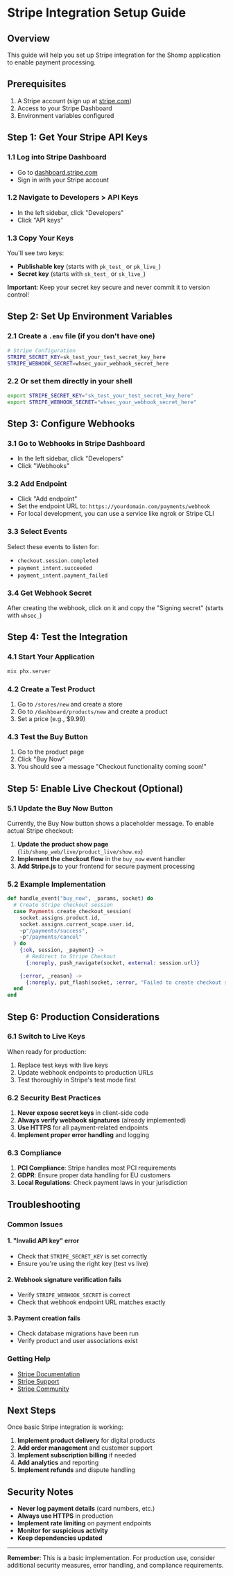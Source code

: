# Stripe Integration Setup Guide

## Overview
This guide will help you set up Stripe integration for the Shomp application to enable payment processing.

## Prerequisites
1. A Stripe account (sign up at [stripe.com](https://stripe.com))
2. Access to your Stripe Dashboard
3. Environment variables configured

## Step 1: Get Your Stripe API Keys

### 1.1 Log into Stripe Dashboard
- Go to [dashboard.stripe.com](https://dashboard.stripe.com)
- Sign in with your Stripe account

### 1.2 Navigate to Developers > API Keys
- In the left sidebar, click "Developers"
- Click "API keys"

### 1.3 Copy Your Keys
You'll see two keys:
- **Publishable key** (starts with `pk_test_` or `pk_live_`)
- **Secret key** (starts with `sk_test_` or `sk_live_`)

**Important**: Keep your secret key secure and never commit it to version control!

## Step 2: Set Up Environment Variables

### 2.1 Create a `.env` file (if you don't have one)
```bash
# Stripe Configuration
STRIPE_SECRET_KEY=sk_test_your_test_secret_key_here
STRIPE_WEBHOOK_SECRET=whsec_your_webhook_secret_here
```

### 2.2 Or set them directly in your shell
```bash
export STRIPE_SECRET_KEY="sk_test_your_test_secret_key_here"
export STRIPE_WEBHOOK_SECRET="whsec_your_webhook_secret_here"
```

## Step 3: Configure Webhooks

### 3.1 Go to Webhooks in Stripe Dashboard
- In the left sidebar, click "Developers"
- Click "Webhooks"

### 3.2 Add Endpoint
- Click "Add endpoint"
- Set the endpoint URL to: `https://yourdomain.com/payments/webhook`
- For local development, you can use a service like ngrok or Stripe CLI

### 3.3 Select Events
Select these events to listen for:
- `checkout.session.completed`
- `payment_intent.succeeded`
- `payment_intent.payment_failed`

### 3.4 Get Webhook Secret
After creating the webhook, click on it and copy the "Signing secret" (starts with `whsec_`)

## Step 4: Test the Integration

### 4.1 Start Your Application
```bash
mix phx.server
```

### 4.2 Create a Test Product
1. Go to `/stores/new` and create a store
2. Go to `/dashboard/products/new` and create a product
3. Set a price (e.g., $9.99)

### 4.3 Test the Buy Button
1. Go to the product page
2. Click "Buy Now"
3. You should see a message "Checkout functionality coming soon!"

## Step 5: Enable Live Checkout (Optional)

### 5.1 Update the Buy Now Button
Currently, the Buy Now button shows a placeholder message. To enable actual Stripe checkout:

1. **Update the product show page** (`lib/shomp_web/live/product_live/show.ex`)
2. **Implement the checkout flow** in the `buy_now` event handler
3. **Add Stripe.js** to your frontend for secure payment processing

### 5.2 Example Implementation
```elixir
def handle_event("buy_now", _params, socket) do
  # Create Stripe checkout session
  case Payments.create_checkout_session(
    socket.assigns.product.id,
    socket.assigns.current_scope.user.id,
    ~p"/payments/success",
    ~p"/payments/cancel"
  ) do
    {:ok, session, _payment} ->
      # Redirect to Stripe Checkout
      {:noreply, push_navigate(socket, external: session.url)}
    
    {:error, _reason} ->
      {:noreply, put_flash(socket, :error, "Failed to create checkout session")}
  end
end
```

## Step 6: Production Considerations

### 6.1 Switch to Live Keys
When ready for production:
1. Replace test keys with live keys
2. Update webhook endpoints to production URLs
3. Test thoroughly in Stripe's test mode first

### 6.2 Security Best Practices
1. **Never expose secret keys** in client-side code
2. **Always verify webhook signatures** (already implemented)
3. **Use HTTPS** for all payment-related endpoints
4. **Implement proper error handling** and logging

### 6.3 Compliance
1. **PCI Compliance**: Stripe handles most PCI requirements
2. **GDPR**: Ensure proper data handling for EU customers
3. **Local Regulations**: Check payment laws in your jurisdiction

## Troubleshooting

### Common Issues

#### 1. "Invalid API key" error
- Check that `STRIPE_SECRET_KEY` is set correctly
- Ensure you're using the right key (test vs live)

#### 2. Webhook signature verification fails
- Verify `STRIPE_WEBHOOK_SECRET` is correct
- Check that webhook endpoint URL matches exactly

#### 3. Payment creation fails
- Check database migrations have been run
- Verify product and user associations exist

### Getting Help
- [Stripe Documentation](https://stripe.com/docs)
- [Stripe Support](https://support.stripe.com)
- [Stripe Community](https://community.stripe.com)

## Next Steps

Once basic Stripe integration is working:

1. **Implement product delivery** for digital products
2. **Add order management** and customer support
3. **Implement subscription billing** if needed
4. **Add analytics** and reporting
5. **Implement refunds** and dispute handling

## Security Notes

- **Never log payment details** (card numbers, etc.)
- **Always use HTTPS** in production
- **Implement rate limiting** on payment endpoints
- **Monitor for suspicious activity**
- **Keep dependencies updated**

---

**Remember**: This is a basic implementation. For production use, consider additional security measures, error handling, and compliance requirements.
